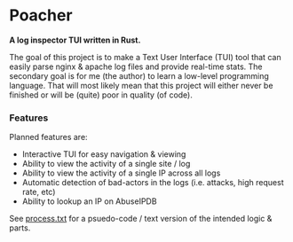 # Poacher

**A log inspector TUI written in Rust.**

The goal of this project is to make a Text User Interface (TUI) tool that can easily parse nginx & 
apache log files and provide real-time stats. The secondary goal is for me (the author) to learn a low-level
programming language. That will most likely mean that this project will either never be finished or will be (quite) 
poor in quality (of code). 

### Features

Planned features are:

- Interactive TUI for easy navigation & viewing
- Ability to view the activity of a single site / log
- Ability to view the activity of a single IP across all logs
- Automatic detection of bad-actors in the logs (i.e. attacks, high request rate, etc)
- Ability to lookup an IP on AbuseIPDB

See [process.txt](process.txt) for a psuedo-code / text version of the intended logic & parts.